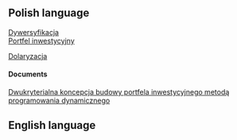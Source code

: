 ## Polish language  

[Dywersyfikacja](https://mfiles.pl/pl/index.php/Dywersyfikacja)  
[Portfel inwestycyjny](https://mfiles.pl/pl/index.php/Portfel_inwestycyjny)  

[Dolaryzacja](https://pl.wikipedia.org/wiki/Dolaryzacja)  

#### Documents  

[Dwukryterialna koncepcja budowy portfela inwestycyjnego metodą programowania dynamicznego](http://sj.wne.sggw.pl/pdf/EIOGZ_2010_n82_s75.pdf)  

## English language  
